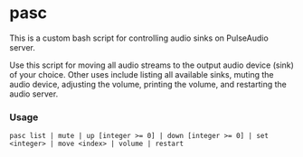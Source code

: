 # pasc

This is a custom bash script for controlling audio sinks on PulseAudio server.

Use this script for moving all audio streams to the output audio device (sink) 
of your choice. Other uses include listing all available sinks, muting the audio 
device, adjusting the volume, printing the volume, and restarting the audio server.

### Usage

`pasc list | mute | up [integer >= 0] | down [integer >= 0] | set <integer> | move <index> | volume | restart`
